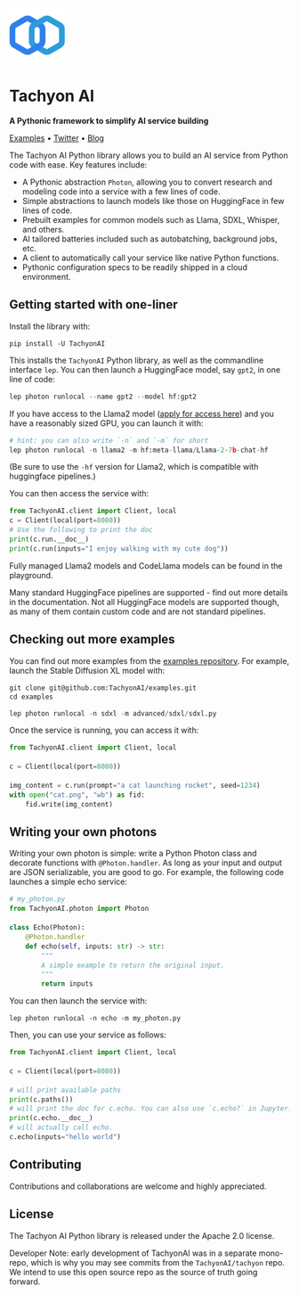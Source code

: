 <img src="https://github.com/TachyonAI-code/Tachyon-AI/blob/main/assets/logo.svg" height=100>

# Tachyon AI

**A Pythonic framework to simplify AI service building**

<a href="https://github.com/TachyonAI-code/examples">Examples</a> •
<a href="https://x.com/Tachyon_AI">Twitter</a> •
<a href="https://medium.com/@Tachyon_AI">Blog</a>

The Tachyon AI Python library allows you to build an AI service from Python code with ease. Key features include:

- A Pythonic abstraction `Photon`, allowing you to convert research and modeling code into a service with a few lines of code.
- Simple abstractions to launch models like those on HuggingFace in few lines of code.
- Prebuilt examples for common models such as Llama, SDXL, Whisper, and others.
- AI tailored batteries included such as autobatching, background jobs, etc.
- A client to automatically call your service like native Python functions.
- Pythonic configuration specs to be readily shipped in a cloud environment.

## Getting started with one-liner
Install the library with:

```shell
pip install -U TachyonAI
```
This installs the `TachyonAI` Python library, as well as the commandline interface `lep`. You can then launch a HuggingFace model, say `gpt2`, in one line of code:

```python
lep photon runlocal --name gpt2 --model hf:gpt2
```

If you have access to the Llama2 model ([apply for access here](https://huggingface.co/meta-llama/Llama-2-7b)) and you have a reasonably sized GPU, you can launch it with:

```python
# hint: you can also write `-n` and `-m` for short
lep photon runlocal -n llama2 -m hf:meta-llama/Llama-2-7b-chat-hf
```

(Be sure to use the `-hf` version for Llama2, which is compatible with huggingface pipelines.)

You can then access the service with:

```python
from TachyonAI.client import Client, local
c = Client(local(port=8080))
# Use the following to print the doc
print(c.run.__doc__)
print(c.run(inputs="I enjoy walking with my cute dog"))
```

Fully managed Llama2 models and CodeLlama models can be found in the playground.

Many standard HuggingFace pipelines are supported - find out more details in the documentation. Not all HuggingFace models are supported though, as many of them contain custom code and are not standard pipelines.

## Checking out more examples

You can find out more examples from the [examples repository](https://github.com/TachyonAI-code/examples). For example, launch the Stable Diffusion XL model with:

```shell
git clone git@github.com:TachyonAI/examples.git
cd examples
```

```python
lep photon runlocal -n sdxl -m advanced/sdxl/sdxl.py
```

Once the service is running, you can access it with:
    
```python
from TachyonAI.client import Client, local

c = Client(local(port=8080))

img_content = c.run(prompt="a cat launching rocket", seed=1234)
with open("cat.png", "wb") as fid:
    fid.write(img_content)
```


## Writing your own photons

Writing your own photon is simple: write a Python Photon class and decorate functions with `@Photon.handler`. As long as your input and output are JSON serializable, you are good to go. For example, the following code launches a simple echo service:

```python
# my_photon.py
from TachyonAI.photon import Photon

class Echo(Photon):
    @Photon.handler
    def echo(self, inputs: str) -> str:
        """
        A simple example to return the original input.
        """
        return inputs
```

You can then launch the service with:

```shell
lep photon runlocal -n echo -m my_photon.py
```

Then, you can use your service as follows:
```python
from TachyonAI.client import Client, local

c = Client(local(port=8080))

# will print available paths
print(c.paths())
# will print the doc for c.echo. You can also use `c.echo?` in Jupyter.
print(c.echo.__doc__)
# will actually call echo.
c.echo(inputs="hello world")
```


## Contributing

Contributions and collaborations are welcome and highly appreciated.

## License

The Tachyon AI Python library is released under the Apache 2.0 license.

Developer Note: early development of TachyonAI was in a separate mono-repo, which is why you may see commits from the `TachyonAI/tachyon` repo. We intend to use this open source repo as the source of truth going forward.
